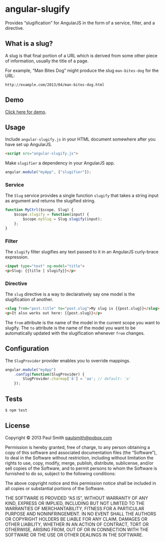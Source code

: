 # angular-slugify

Provides “slugification” for AngularJS in the form of a service, filter, and
a directive.

## What is a slug?

A slug is that final portion of a URL which is derived from some other piece of
information, usually the title of a page.

For example, “Man Bites Dog” might produce the slug `man-bites-dog` for the URL:

`http://example.com/2013/04/man-bites-dog.html`

## Demo

[Click here for demo](http://paulsmith.github.io/angular-slugify/).

## Usage

Include `angular-slugify.js` in your HTML document somewhere after you have set
up AngularJS.

```html
<script src="angular-slugify.js">
```

Make `slugifier` a dependency in your AngularJS app.

```js
angular.module("myApp", ["slugifier"]);
```

### Service

The `Slug` service provides a single function `slugify` that takes a string
input as argument and returns the slugified string.

```js
function MyCtrl($scope, Slug) {
    $scope.slugify = function(input) {
        $scope.mySlug = Slug.slugify(input);
    };
}
```

### Filter

The `slugify` filter slugifies any text passed to it in an AngularJS curly-brace
expression.

```html
<input type="text" ng-model="title">
<p>Slug: {{title | slugify}}</p>
```

### Directive

The `slug` directive is a way to declaratively say one model is the
slugification of another.

```html
<slug from="post.title" to="post.slug">My slug is {{post.slug}}</slug>
<p>It also works out here: {{post.slug}}</p>
```

The `from` attribute is the name of the model in the current scope you want to
slugify. The `to` attribute is the name of the model you want to be
automatically updated with the slugification whenever `from` changes.

## Configuration

The `SlugProvider` provider enables you to override mappings.

```js
angular.module("myApp")
    .config(function(SlugProvider) {
        SlugProvider.charmap['å'] = 'aa'; // default: 'a'
    });
```

## Tests

```bash
$ npm test
```

## License

Copyright © 2013 Paul Smith <paulsmith@pobox.com>

Permission is hereby granted, free of charge, to any person obtaining a copy
of this software and associated documentation files (the “Software”), to deal
in the Software without restriction, including without limitation the rights
to use, copy, modify, merge, publish, distribute, sublicense, and/or sell
copies of the Software, and to permit persons to whom the Software is
furnished to do so, subject to the following conditions:

The above copyright notice and this permission notice shall be included in all
copies or substantial portions of the Software.

THE SOFTWARE IS PROVIDED “AS IS”, WITHOUT WARRANTY OF ANY KIND, EXPRESS OR
IMPLIED, INCLUDING BUT NOT LIMITED TO THE WARRANTIES OF MERCHANTABILITY,
FITNESS FOR A PARTICULAR PURPOSE AND NONINFRINGEMENT. IN NO EVENT SHALL THE
AUTHORS OR COPYRIGHT HOLDERS BE LIABLE FOR ANY CLAIM, DAMAGES OR OTHER
LIABILITY, WHETHER IN AN ACTION OF CONTRACT, TORT OR OTHERWISE, ARISING FROM,
OUT OF OR IN CONNECTION WITH THE SOFTWARE OR THE USE OR OTHER DEALINGS IN THE
SOFTWARE.
